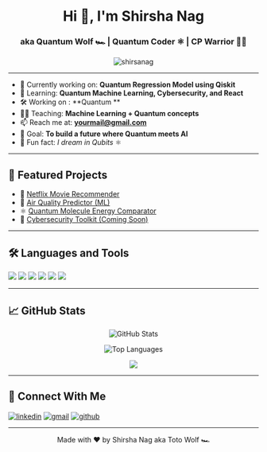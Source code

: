 

<h1 align="center">Hi 👋, I'm Shirsha Nag</h1>
<h3 align="center">aka Quantum Wolf 🏎️ | Quantum Coder ⚛️ | CP Warrior 👨‍💻</h3>

<p align="center">
  <img src="file:///C:/Users/SHIRSHA/Downloads/dp_git.jpeg" alt="shirsanag" />
</p>

---

- 🔭 Currently working on: **Quantum Regression Model using Qiskit**
- 🧠 Learning: **Quantum Machine Learning, Cybersecurity, and React**
- 🛠️ Working on : **Quantum **
- 👨‍🏫 Teaching: **Machine Learning + Quantum concepts**
- 📫 Reach me at: **yourmail@gmail.com**
- 🎯 Goal: **To build a future where Quantum meets AI**
- 🧪 Fun fact: *I dream in Qubits* ⚛️

---

## 🚀 Featured Projects

- 🎥 [Netflix Movie Recommender](https://github.com/yourrepo)
- 🌱 [Air Quality Predictor (ML)](https://github.com/yourrepo)
- ⚛️ [Quantum Molecule Energy Comparator](https://github.com/yourrepo)
- 🔐 [Cybersecurity Toolkit (Coming Soon)](https://github.com/yourrepo)

---

## 🛠️ Languages and Tools

<p align="left">
  <img src="https://img.shields.io/badge/-Python-3776AB?style=flat&logo=python&logoColor=white"/>
  <img src="https://img.shields.io/badge/-Qiskit-000000?style=flat&logo=IBM&logoColor=white"/>
  <img src="https://img.shields.io/badge/-React-20232A?style=flat&logo=react"/>
  <img src="https://img.shields.io/badge/-MongoDB-47A248?style=flat&logo=mongodb&logoColor=white"/>
  <img src="https://img.shields.io/badge/-C%2B%2B-00599C?style=flat&logo=c%2B%2B&logoColor=white"/>
  <img src="https://img.shields.io/badge/-Git-000000?style=flat&logo=git"/>
</p>

---

## 📈 GitHub Stats

<p align="center">
  <img src="https://github-readme-stats.vercel.app/api?username=shirsanag&show_icons=true&theme=radical" alt="GitHub Stats" />
</p>

<p align="center">
  <img src="https://github-readme-stats.vercel.app/api/top-langs/?username=shirsanag&layout=compact&theme=radical" alt="Top Languages" />
</p>

<p align="center">
  <img src="https://streak-stats.demolab.com?user=shirsanag&theme=radical&date_format=M%20j%5B%2C%20Y%5D" />
</p>

---

## 🔗 Connect With Me

<p align="left">
  <a href="https://www.linkedin.com/in/shirsha-nag-b4aa87219/" target="blank"><img align="center" src="https://img.shields.io/badge/-LinkedIn-blue?style=flat-square&logo=linkedin" alt="linkedin" /></a>
  <a href="15shirsha@gmail.com"><img align="center" src="https://img.shields.io/badge/-Gmail-red?style=flat-square&logo=gmail&logoColor=white" alt="gmail" /></a>
  <a href="https://github.com/shirshanag" target="blank"><img align="center" src="https://img.shields.io/badge/-GitHub-000?style=flat-square&logo=github" alt="github" /></a>
</p>

---

<p align="center">Made with ❤️ by Shirsha Nag aka Toto Wolf 🏎️</p>

